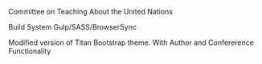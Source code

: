 Committee on Teaching About the United Nations

Build System
Gulp/SASS/BrowserSync 

Modified version of Titan Bootstrap theme.
With Author and Confererence Functionality